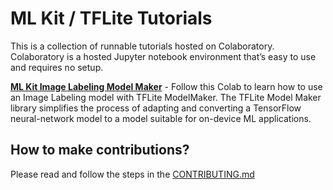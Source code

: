 # ML Kit / TFLite Tutorials

This is a collection of runnable tutorials hosted on Colaboratory. Colaboratory is a hosted Jupyter notebook environment that’s easy to use and requires no setup.

**[ML Kit Image Labeling Model Maker](https://colab.sandbox.google.com/github/googlesamples/mlkit/blob/master/tutorials/mlkit_image_labeling_model_maker.ipynb)** - Follow this Colab to learn how to use an Image Labeling model with TFLite ModelMaker. The TFLite Model Maker library simplifies the process of adapting and converting a TensorFlow neural-network model to a model suitable for on-device ML applications.

## How to make contributions?
Please read and follow the steps in the [CONTRIBUTING.md](CONTRIBUTING.md)
